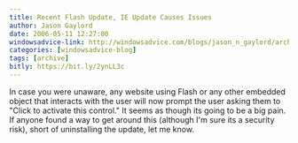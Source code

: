 ```yaml
---
title: Recent Flash Update, IE Update Causes Issues
author: Jason Gaylord
date: 2006-05-11 12:27:00
windowsadvice-link: http://windowsadvice.com/blogs/jason_n_gaylord/archive/2006/05/11/IE6-and-IE7-Flash-Update-Click-Here-To-Activate-This-Control.aspx
categories: [windowsadvice-blog]
tags: [archive]
bitly: https://bit.ly/2ynLL3c
---
```


In case you were unaware, any website using Flash or any other embedded object that interacts with the user will now prompt the user asking them to "Click to activate this control." It seems as though its going to be a big pain. If anyone found a way to get around this (although I'm sure its a security risk), short of uninstalling the update, let me know.